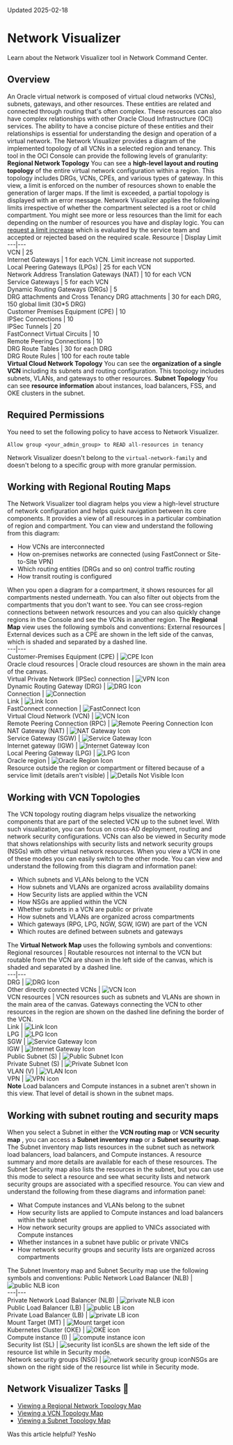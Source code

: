 Updated 2025-02-18
# Network Visualizer
Learn about the Network Visualizer tool in Network Command Center.
## Overview
An Oracle virtual network is composed of virtual cloud networks (VCNs), subnets, gateways, and other resources. These entities are related and connected through routing that's often complex. These resources can also have complex relationships with other Oracle Cloud Infrastructure (OCI) services. The ability to have a concise picture of these entities and their relationships is essential for understanding the design and operation of a virtual network. 
The Network Visualizer provides a diagram of the implemented topology of all VCNs in a selected region and tenancy. This tool in the OCI Console can provide the following levels of granularity:
**Regional Network Topology**
You can see a **high-level layout and routing topology** of the entire virtual network configuration within a region. This topology includes DRGs, VCNs, CPEs, and various types of gateway.
In this view, a limit is enforced on the number of resources shown to enable the generation of larger maps. If the limit is exceeded, a partial topology is displayed with an error message. Network Visualizer applies the following limits irrespective of whether the compartment selected is a root or child compartment. You might see more or less resources than the limit for each depending on the number of resources you have and display logic. You can [request a limit increase](https://docs.oracle.com/iaas/Content/GSG/Tasks/contactingsupport.htm) which is evaluated by the service team and accepted or rejected based on the required scale.
Resource | Display Limit  
---|---  
VCN | 25  
Internet Gateways | 1 for each VCN. Limit increase not supported.  
Local Peering Gateways (LPGs) | 25 for each VCN  
Network Address Translation Gateways (NAT) | 10 for each VCN  
Service Gateways | 5 for each VCN  
Dynamic Routing Gateways (DRGs) | 5  
DRG attachments and Cross Tenancy DRG attachments | 30 for each DRG, 150 global limit (30*5 DRG)  
Customer Premises Equipment (CPE) | 10  
IPSec Connections | 10  
IPSec Tunnels | 20  
FastConnect Virtual Circuits | 10  
Remote Peering Connections | 10  
DRG Route Tables | 30 for each DRG  
DRG Route Rules | 100 for each route table  
**Virtual Cloud Network Topology**
You can see the **organization of a single VCN** including its subnets and routing configuration. This topology includes subnets, VLANs, and gateways to other resources.
**Subnet Topology**
You can see **resource information** about instances, load balancers, FSS, and OKE clusters in the subnet. 
## Required Permissions
You need to set the following policy to have access to Network Visualizer.
```
Allow group <your_admin_group> to READ all-resources in tenancy

```

Network Visualizer doesn't belong to the `virtual-network-family` and doesn't belong to a specific group with more granular permission.
## Working with Regional Routing Maps
The Network Visualizer tool diagram helps you view a high-level structure of network configuration and helps quick navigation between its core components. It provides a view of all resources in a particular combination of region and compartment.
You can view and understand the following from this diagram:
  * How VCNs are interconnected
  * How on-premises networks are connected (using FastConnect or Site-to-Site VPN)
  * Which routing entities (DRGs and so on) control traffic routing
  * How transit routing is configured


When you open a diagram for a compartment, it shows resources for all compartments nested underneath. You can also filter out objects from the compartments that you don't want to see.
You can see cross-region connections between network resources and you can also quickly change regions in the Console and see the VCNs in another region.
The **Regional Map** view uses the following symbols and conventions: 
External resources | External devices such as a CPE are shown in the left side of the canvas, which is shaded and separated by a dashed line.  
---|---  
Customer-Premises Equipment (CPE) | ![CPE Icon](https://docs.oracle.com/en-us/iaas/Content/Network/Images/visualization_CPE.svg)  
Oracle cloud resources | Oracle cloud resources are shown in the main area of the canvas.  
Virtual Private Network (IPSec) connection | ![VPN Icon](https://docs.oracle.com/en-us/iaas/Content/Network/Images/visualization_VPN.svg)  
Dynamic Routing Gateway (DRG) | ![DRG Icon](https://docs.oracle.com/en-us/iaas/Content/Network/Images/visualization_DRG.svg)  
Connection | ![Connection](https://docs.oracle.com/en-us/iaas/Content/Network/Images/visualization_Connection.svg)  
Link | ![Link Icon](https://docs.oracle.com/en-us/iaas/Content/Network/Images/visualization_link.svg)  
FastConnect connection | ![FastConnect Icon](https://docs.oracle.com/en-us/iaas/Content/Network/Images/visualization_FastConnect.svg)  
Virtual Cloud Network (VCN) | ![VCN Icon](https://docs.oracle.com/en-us/iaas/Content/Network/Images/visualization_VCN.svg)  
Remote Peering Connection (RPC) | ![Remote Peering Connection Icon](https://docs.oracle.com/en-us/iaas/Content/Network/Images/visualization_RPC.svg)  
NAT Gateway (NAT) | ![NAT Gateway Icon](https://docs.oracle.com/en-us/iaas/Content/Network/Images/visualization_NAT-Gateway.svg)  
Service Gateway (SGW) | ![Service Gateway Icon](https://docs.oracle.com/en-us/iaas/Content/Network/Images/visualization_Service-Gateway.svg)  
Internet gateway (IGW) | ![Internet Gateway Icon](https://docs.oracle.com/en-us/iaas/Content/Network/Images/visualization_Internet-Gateway.svg)  
Local Peering Gateway (LPG) | ![LPG Icon](https://docs.oracle.com/en-us/iaas/Content/Network/Images/visualization_Local-Peering-Gateway.svg)  
Oracle region | ![Oracle Region Icon](https://docs.oracle.com/en-us/iaas/Content/Network/Images/visualization_Region.svg)  
Resource outside the region or compartment or filtered because of a service limit (details aren't visible) | ![Details Not Visible Icon](https://docs.oracle.com/en-us/iaas/Content/Network/Images/visualization_not-visible.svg)  
## Working with VCN Topologies
The VCN topology routing diagram helps visualize the networking components that are part of the selected VCN up to the subnet level. With such visualization, you can focus on cross-AD deployment, routing and network security configurations. VCNs can also be viewed in Security mode that shows relationships with security lists and network security groups (NSGs) with other virtual network resources. When you view a VCN in one of these modes you can easily switch to the other mode. 
You can view and understand the following from this diagram and information panel:
  * Which subnets and VLANs belong to the VCN
  * How subnets and VLANs are organized across availability domains
  * How Security lists are applied within the VCN
  * How NSGs are applied within the VCN
  * Whether subnets in a VCN are public or private
  * How subnets and VLANs are organized across compartments
  * Which gateways (RPG, LPG, NGW, SGW, IGW) are part of the VCN
  * Which routes are defined between subnets and gateways


The **Virtual Network Map** uses the following symbols and conventions: 
Regional resources | Routable resources not internal to the VCN but routable from the VCN are shown in the left side of the canvas, which is shaded and separated by a dashed line.  
---|---  
DRG | ![DRG Icon](https://docs.oracle.com/en-us/iaas/Content/Network/Images/visualization_DRG.svg)  
Other directly connected VCNs | ![VCN Icon](https://docs.oracle.com/en-us/iaas/Content/Network/Images/visualization_VCN.svg)  
VCN resources | VCN resources such as subnets and VLANs are shown in the main area of the canvas. Gateways connecting the VCN to other resources in the region are shown on the dashed line defining the border of the VCN.  
Link | ![Link Icon](https://docs.oracle.com/en-us/iaas/Content/Network/Images/visualization_link.svg)  
LPG | ![LPG Icon](https://docs.oracle.com/en-us/iaas/Content/Network/Images/visualization_Local-Peering-Gateway.svg)  
SGW | ![Service Gateway Icon](https://docs.oracle.com/en-us/iaas/Content/Network/Images/visualization_Service-Gateway.svg)  
IGW | ![Internet Gateway Icon](https://docs.oracle.com/en-us/iaas/Content/Network/Images/visualization_Internet-Gateway.svg)  
Public Subnet (S) | ![Public Subnet Icon](https://docs.oracle.com/en-us/iaas/Content/Network/Images/visualization_Public-Subnet.svg)  
Private Subnet (S) | ![Private Subnet Icon](https://docs.oracle.com/en-us/iaas/Content/Network/Images/visualization_Private-Subnet.svg)  
VLAN (V) | ![VLAN Icon](https://docs.oracle.com/en-us/iaas/Content/Network/Images/visualization_VLAN.svg)  
VPN | ![VPN icon](https://docs.oracle.com/en-us/iaas/Content/Network/Images/visualization_VPN.svg)  
**Note** Load balancers and Compute instances in a subnet aren't shown in this view. That level of detail is shown in the subnet maps.
## Working with subnet routing and security maps
When you select a Subnet in either the **VCN routing map** or **VCN security map** , you can access a **Subnet inventory map** or a **Subnet security map**.
The Subnet inventory map lists resources in the subnet such as network load balancers, load balancers, and Compute instances. A resource summary and more details are available for each of these resources.
The Subnet Security map also lists the resources in the subnet, but you can use this mode to select a resource and see what security lists and network security groups are associated with a specified resource.
You can view and understand the following from these diagrams and information panel:
  * What Compute instances and VLANs belong to the subnet
  * How security lists are applied to Compute instances and load balancers within the subnet
  * How network security groups are applied to VNICs associated with Compute instances
  * Whether instances in a subnet have public or private VNICs
  * How network security groups and security lists are organized across compartments


The Subnet Inventory map and Subnet Security map use the following symbols and conventions: 
Public Network Load Balancer (NLB) | ![public NLB icon](https://docs.oracle.com/en-us/iaas/Content/Network/Images/visualization_NLB_pub.svg)  
---|---  
Private Network Load Balancer (NLB) | ![private NLB icon](https://docs.oracle.com/en-us/iaas/Content/Network/Images/visualization_NLB_pri.svg)  
Public Load Balancer (LB) | ![public LB icon](https://docs.oracle.com/en-us/iaas/Content/Network/Images/visualization_LB_pub.svg)  
Private Load Balancer (LB) | ![private LB icon](https://docs.oracle.com/en-us/iaas/Content/Network/Images/visualization_LB_pri.svg)  
Mount Target (MT) | ![Mount target icon](https://docs.oracle.com/en-us/iaas/Content/Network/Images/visualization_mount-target.svg)  
Kubernetes Cluster (OKE) | ![OKE icon](https://docs.oracle.com/en-us/iaas/Content/Network/Images/visualization_oke.svg)  
Compute instance (I) | ![compute instance icon](https://docs.oracle.com/en-us/iaas/Content/Network/Images/visualization_inst.svg)  
Security list (SL) | ![security list icon](https://docs.oracle.com/en-us/iaas/Content/Network/Images/visualization_SL.svg)SLs are shown the left side of the resource list while in Security mode.  
Network security groups (NSG) | ![network security group icon](https://docs.oracle.com/en-us/iaas/Content/Network/Images/visualization_NSG.svg)NSGs are shown on the right side of the resource list while in Security mode.  
## Network Visualizer Tasks 🔗 
  * [Viewing a Regional Network Topology Map](https://docs.oracle.com/en-us/iaas/Content/Network/Tasks/view-network-topology-map.htm#top "Use Network Visualizer to view a map that shows a visual representation of the network topology in an Oracle Cloud Infrastructure region.")
  * [Viewing a VCN Topology Map](https://docs.oracle.com/en-us/iaas/Content/Network/Tasks/view-vcn-topology-map.htm#top "Use Network Visualizer to view a map that shows a visual representation of the topology of a single virtual cloud network \(VCN\).")
  * [Viewing a Subnet Topology Map](https://docs.oracle.com/en-us/iaas/Content/Network/Tasks/view-subnet-topology-map.htm#top "Use Network Visualizer to view a map that shows a visual representation of the topology of a subnet.")


Was this article helpful?
YesNo

